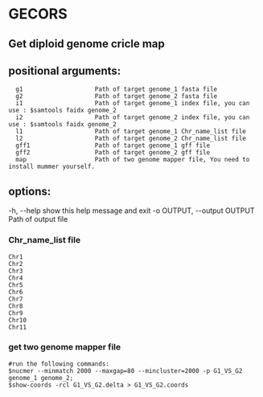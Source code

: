 # GECORS
## Get diploid genome cricle map 

## positional arguments:
```
  g1                    Path of target genome_1 fasta file
  g2                    Path of target genome_2 fasta file
  i1                    Path of target genome_1 index file, you can use : $samtools faidx genome_2
  i2                    Path of target genome_2 index file, you can use : $samtools faidx genome_2
  l1                    Path of target genome_1 Chr_name_list file
  l2                    Path of target genome_2 Chr_name_list file
  gff1                  Path of target genome_1 gff file
  gff2                  Path of target genome_2 gff file
  map                   Path of two genome mapper file, You need to install mummer yourself.
```
## options:
  -h, --help            show this help message and exit
  -o OUTPUT, --output OUTPUT
                        Path of output file

### Chr_name_list file
```
Chr1
Chr2
Chr3
Chr4
Chr5
Chr6
Chr7
Chr8
Chr9
Chr10
Chr11
```

### get two genome mapper file
```
#run the following commands: 
$nucmer --minmatch 2000 --maxgap=80 --mincluster=2000 -p G1_VS_G2 genome_1 genome_2;
$show-coords -rcl G1_VS_G2.delta > G1_VS_G2.coords
```
```
